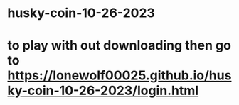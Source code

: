 # husky-coin-10-26-2023
# to play with out downloading then go to https://lonewolf00025.github.io/husky-coin-10-26-2023/login.html
